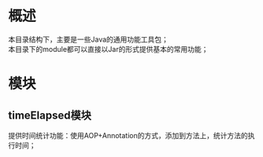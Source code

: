 # 概述
本目录结构下，主要是一些Java的通用功能工具包；   
本目录下的module都可以直接以Jar的形式提供基本的常用功能；

# 模块
## timeElapsed模块
提供时间统计功能：使用AOP+Annotation的方式，添加到方法上，统计方法的执行时间；